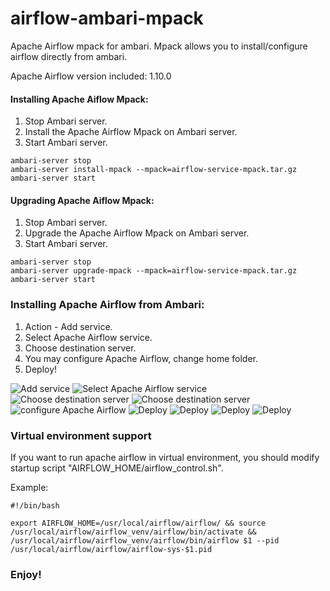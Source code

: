 # airflow-ambari-mpack

Apache Airflow mpack for ambari.
Mpack allows you to install/configure airflow directly from ambari.

Apache Airflow version included: 1.10.0

#### Installing Apache Aiflow Mpack:
1. Stop Ambari server.
2. Install the Apache Airflow Mpack on Ambari server.
3. Start Ambari server.

```
ambari-server stop
ambari-server install-mpack --mpack=airflow-service-mpack.tar.gz
ambari-server start
```

#### Upgrading Apache Aiflow Mpack:
1. Stop Ambari server.
2. Upgrade the Apache Airflow Mpack on Ambari server.
3. Start Ambari server.

```
ambari-server stop
ambari-server upgrade-mpack --mpack=airflow-service-mpack.tar.gz
ambari-server start
```

### Installing Apache Airflow from Ambari:
1. Action - Add service.
2. Select Apache Airflow service.
3. Choose destination server.
4. You may configure Apache Airflow, change home folder.
5. Deploy!

![Add service](https://github.com/miho120/ambari-airflow-mpack/blob/master/Screenshots/1.PNG)
![Select Apache Airflow service](https://github.com/miho120/ambari-airflow-mpack/blob/master/Screenshots/2.PNG)
![Choose destination server](https://github.com/miho120/ambari-airflow-mpack/blob/master/Screenshots/3.PNG)
![Choose destination server](https://github.com/miho120/ambari-airflow-mpack/blob/master/Screenshots/3-1.PNG)
![configure Apache Airflow](https://github.com/miho120/ambari-airflow-mpack/blob/master/Screenshots/4.PNG)
![Deploy](https://github.com/miho120/ambari-airflow-mpack/blob/master/Screenshots/5.PNG)
![Deploy](https://github.com/miho120/ambari-airflow-mpack/blob/master/Screenshots/6.PNG)
![Deploy](https://github.com/miho120/ambari-airflow-mpack/blob/master/Screenshots/8.PNG)
![Deploy](https://github.com/miho120/ambari-airflow-mpack/blob/master/Screenshots/10.PNG)

### Virtual environment support
If you want to run apache airflow in virtual environment, you should modify startup script "AIRFLOW_HOME/airflow_control.sh".

Example:
```
#!/bin/bash

export AIRFLOW_HOME=/usr/local/airflow/airflow/ && source /usr/local/airflow/airflow_venv/airflow/bin/activate && /usr/local/airflow/airflow_venv/airflow/bin/airflow $1 --pid /usr/local/airflow/airflow/airflow-sys-$1.pid
```

### Enjoy!
